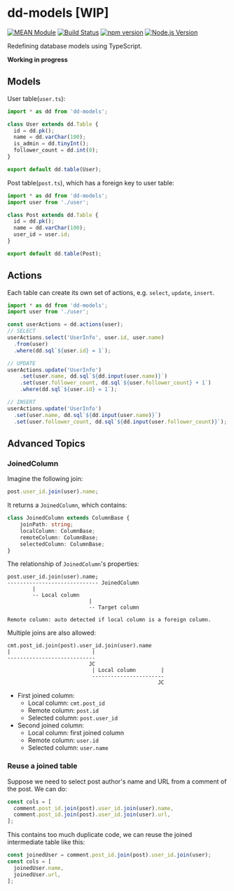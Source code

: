 # dd-models [WIP]

[![MEAN Module](https://img.shields.io/badge/MEAN%20Module-TypeScript-blue.svg?style=flat-square)](https://github.com/mgenware/MEAN-Module)
[![Build Status](https://img.shields.io/travis/mgenware/dd-models.svg?style=flat-square&label=Build+Status)](https://travis-ci.org/mgenware/dd-models)
[![npm version](https://img.shields.io/npm/v/dd-models.svg?style=flat-square)](https://npmjs.com/package/dd-models)
[![Node.js Version](http://img.shields.io/node/v/dd-models.svg?style=flat-square)](https://nodejs.org/en/)

Redefining database models using TypeScript.

**Working in progress**

## Models
User table(`user.ts`):
```ts
import * as dd from 'dd-models';

class User extends dd.Table {
  id = dd.pk();
  name = dd.varChar(100);
  is_admin = dd.tinyInt();
  follower_count = dd.int(0);
}

export default dd.table(User);
```

Post table(`post.ts`), which has a foreign key to user table:
```ts
import * as dd from 'dd-models';
import user from './user';

class Post extends dd.Table {
  id = dd.pk();
  name = dd.varChar(100);
  user_id = user.id;
}

export default dd.table(Post);
```

## Actions
Each table can create its own set of actions, e.g. `select`, `update`, `insert`.

```ts
import * as dd from 'dd-models';
import user from './user';

const userActions = dd.actions(user);
// SELECT
userActions.select('UserInfo', user.id, user.name)
  .from(user)
  .where(dd.sql`${user.id} = 1`);

// UPDATE
userActions.update('UserInfo')
    .set(user.name, dd.sql`${dd.input(user.name)}`)
    .set(user.follower_count, dd.sql`${user.follower_count} + 1`)
    .where(dd.sql`${user.id} = 1`);

// INSERT
userActions.update('UserInfo')
  .set(user.name, dd.sql`${dd.input(user.name)}`)
  .set(user.follower_count, dd.sql`${dd.input(user.follower_count)}`);
```

## Advanced Topics
### JoinedColumn
Imagine the following join:
```typescript
post.user_id.join(user).name;
```

It returns a `JoinedColumn`, which contains:
```ts
class JoinedColumn extends ColumnBase {
    joinPath: string;
    localColumn: ColumnBase;
    remoteColumn: ColumnBase;
    selectedColumn: ColumnBase;
}
```

The relationship of `JoinedColumn`'s properties:
```
post.user_id.join(user).name;
----------------------------- JoinedColumn
        |
        -- Local column
                          |
                          -- Target column

Remote column: auto detected if local column is a foreign column.
```

Multiple joins are also allowed:
```
cmt.post_id.join(post).user_id.join(user).name
|                          |
----------------------------
                          JC
                           | Local column        |
                           -----------------------
                                                JC
```

* First joined column:
  * Local column: `cmt.post_id`
  * Remote column: `post.id`
  * Selected column: `post.user_id`
* Second joined column:
  * Local column: first joined column
  * Remote column: `user.id`
  * Selected column: `user.name`

### Reuse a joined table
Suppose we need to select post author's name and URL from a comment of the post. We can do:
```ts
const cols = [
  comment.post_id.join(post).user_id.join(user).name,
  comment.post_id.join(post).user_id.join(user).url,
];
```

This contains too much duplicate code, we can reuse the joined intermediate table like this:
```ts
const joinedUser = comment.post_id.join(post).user_id.join(user);
const cols = [
  joinedUser.name,
  joinedUser.url,
];
```
